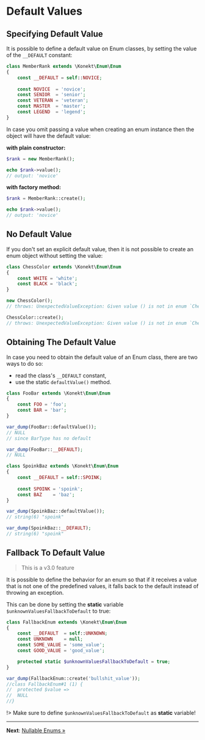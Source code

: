 # Default Values

## Specifying Default Value

It is possible to define a default value on Enum classes, by setting the value of the `__DEFAULT` constant:

```php
class MemberRank extends \Konekt\Enum\Enum
{
    const __DEFAULT = self::NOVICE;
    
    const NOVICE  = 'novice';
    const SENIOR  = 'senior';
    const VETERAN = 'veteran';
    const MASTER  = 'master';
    const LEGEND  = 'legend';
}
```

In case you omit passing a value when creating an enum instance then the object will have the default value:

**with plain constructor:**
```php
$rank = new MemberRank();

echo $rank->value();
// output: 'novice'
```

**with factory method:**
```php
$rank = MemberRank::create();

echo $rank->value();
// output: 'novice'
```
## No Default Value

If you don't set an explicit default value, then it is not possible to create an enum object without setting the value:

```php
class ChessColor extends \Konekt\Enum\Enum
{
    const WHITE = 'white';
    const BLACK = 'black';
}

new ChessColor();
// throws: UnexpectedValueException: Given value () is not in enum `ChessColor`

ChessColor::create();
// throws: UnexpectedValueException: Given value () is not in enum `ChessColor`
```

## Obtaining The Default Value

In case you need to obtain the default value of an Enum class, there are two ways to do so:

- read the class's `__DEFAULT` constant,
- use the static `defaultValue()` method.

```php
class FooBar extends \Konekt\Enum\Enum
{
    const FOO = 'foo';
    const BAR = 'bar';
}

var_dump(FooBar::defaultValue());
// NULL
// since BarType has no default

var_dump(FooBar::__DEFAULT);
// NULL
```

```php
class SpoinkBaz extends \Konekt\Enum\Enum
{
    const __DEFAULT = self::SPOINK;
    
    const SPOINK = 'spoink';
    const BAZ    = 'baz';
}

var_dump(SpoinkBaz::defaultValue());
// string(6) "spoink"

var_dump(SpoinkBaz::__DEFAULT);
// string(6) "spoink"
```

## Fallback To Default Value

> This is a v3.0 feature

It is possible to define the behavior for an enum so that if it receives
a value that is not one of the predefined values, it falls back to the
default instead of throwing an exception.

This can be done by setting the **static** variable
`$unknownValuesFallbackToDefault` to true:

```php
class FallbackEnum extends \Konekt\Enum\Enum
{
    const __DEFAULT  = self::UNKNOWN;
    const UNKNOWN    = null;
    const SOME_VALUE = 'some_value';
    const GOOD_VALUE = 'good_value';

    protected static $unknownValuesFallbackToDefault = true;
}

var_dump(FallbackEnum::create('bullshit_value'));
//class FallbackEnum#1 (1) {
//  protected $value =>
//  NULL
//}
```

!> Make sure to define `$unknownValuesFallbackToDefault` as **static** variable!

---

**Next**: [Nullable Enums &raquo;](nullables.md)
